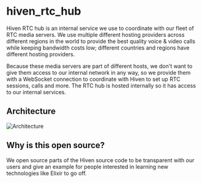# hiven_rtc_hub

Hiven RTC hub is an internal service we use to coordinate with our fleet of RTC media servers. We use multiple different hosting providers across different regions in the world to provide the best quality voice & video calls while keeping bandwidth costs low; different countries and regions have different hosting providers.

Because these media servers are part of different hosts, we don't want to give them access to our internal network in any way, so we provide them with a WebSocket connection to coordinate with Hiven to set up RTC sessions, calls and more. The RTC hub is hosted internally so it has access to our internal services.

## Architecture
![Architecture](https://i.imgur.com/Cf5Wy6P.png)
## Why is this open source?
We open source parts of the Hiven source code to be transparent with our users and give an example for people interested in learning new technologies like Elixir to go off.

